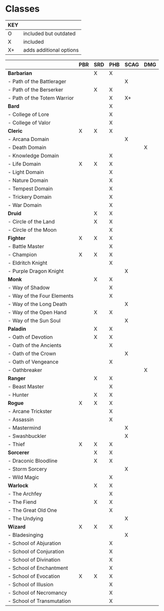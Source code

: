 # Classes

| KEY |                         |
|-----|-------------------------|
| O   | included but outdated   |
| X   | included                |
| X+  | adds additional options |

|                                   |PBR|SRD|PHB|SCAG|DMG|
|-----------------------------------|---|---|---|----|---|
| **Barbarian**                     |   | X | X |
| - Path of the Battlerager         |   |   |   | X  |
| - Path of the Berserker           |   | X | X |
| - Path of the Totem Warrior       |   |   | X | X+ |
| **Bard**                          |   |   | X |
| - College of Lore                 |   |   | X |
| - College of Valor                |   |   | X |
| **Cleric**                        | X | X | X |
| - Arcana Domain                   |   |   |   | X  |   |
| - Death Domain                    |   |   |   |    | X |
| - Knowledge Domain                |   |   | X |
| - Life Domain                     | X | X | X |
| - Light Domain                    |   |   | X |
| - Nature Domain                   |   |   | X |
| - Tempest Domain                  |   |   | X |
| - Trickery Domain                 |   |   | X |
| - War Domain                      |   |   | X |
| **Druid**                         |   | X | X |
| - Circle of the Land              |   | X | X |
| - Circle of the Moon              |   |   | X |
| **Fighter**                       | X | X | X |
| - Battle Master                   |   |   | X |
| - Champion                        | X | X | X |
| - Eldritch Knight                 |   |   | X |
| - Purple Dragon Knight            |   |   |   | X  |
| **Monk**                          |   | X | X |
| - Way of Shadow                   |   |   | X |
| - Way of the Four Elements        |   |   | X |
| - Way of the Long Death           |   |   |   | X  |
| - Way of the Open Hand            |   | X | X |
| - Way of the Sun Soul             |   |   |   | X  |
| **Paladin**                       |   | X | X |
| - Oath of Devotion                |   | X | X |
| - Oath of the Ancients            |   |   | X |
| - Oath of the Crown               |   |   |   | X  |
| - Oath of Vengeance               |   |   | X |
| - Oathbreaker                     |   |   |   |    | X |
| **Ranger**                        |   | X | X |
| - Beast Master                    |   |   | X |
| - Hunter                          |   | X | X |
| **Rogue**                         | X | X | X |
| - Arcane Trickster                |   |   | X |
| - Assassin                        |   |   | X |
| - Mastermind                      |   |   |   | X  |
| - Swashbuckler                    |   |   |   | X  |
| - Thief                           | X | X | X |
| **Sorcerer**                      |   | X | X |
| - Draconic Bloodline              |   | X | X |
| - Storm Sorcery                   |   |   |   | X  |
| - Wild Magic                      |   |   | X |
| **Warlock**                       |   | X | X |
| - The Archfey                     |   |   | X |
| - The Fiend                       |   | X | X |
| - The Great Old One               |   |   | X |
| - The Undying                     |   |   |   | X  |
| **Wizard**                        | X | X | X |
| - Bladesinging                    |   |   |   | X  |
| - School of Abjuration            |   |   | X |
| - School of Conjuration           |   |   | X |
| - School of Divination            |   |   | X |
| - School of Enchantment           |   |   | X |
| - School of Evocation             | X | X | X |
| - School of Illusion              |   |   | X |
| - School of Necromancy            |   |   | X |
| - School of Transmutation         |   |   | X |
